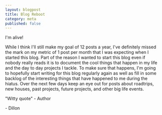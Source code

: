 ```yaml
---
layout: blogpost
title: Blog Reboot
category: meta
published: false
---
```


I'm alive!

While I think I'll still make my goal of 12 posts a year, I've definitely missed the mark on my metric of 1 post per month that I was expecting when I started this blog. Part of the reason I wanted to start this blog even if nobody really reads it is to document the cool things that happen in my life and the day to day projects I tackle. To make sure that happens, I'm going to hopefully start writing for this blog regularly again as well as fill in some backlog of the interesting things that have happened to me during the hiatus. Over the next few days keep an eye out for posts about roadtrips, new houses, past projects, future projects, and other big life events. 

"Witty quote" - Author

\- Dillon
